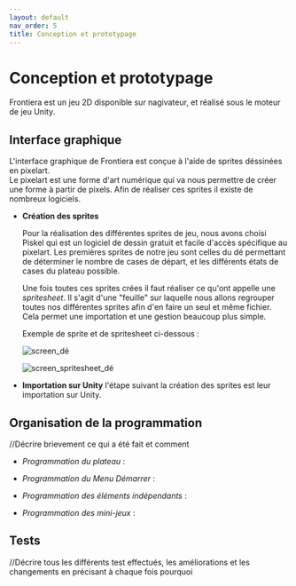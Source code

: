 ```yaml
---
layout: default
nav_order: 5
title: Conception et prototypage
---
```


# Conception et prototypage
Frontiera est un jeu 2D disponible sur nagivateur, et réalisé sous le moteur de jeu Unity.

## Interface graphique
L'interface graphique de Frontiera est conçue à l'aide de sprites déssinées en pixelart.  
Le pixelart est une forme d'art numérique qui va nous permettre de créer une forme à partir de pixels. Afin de réaliser ces sprites il existe de nombreux logiciels.
* **Création des sprites**

  Pour la réalisation des différentes sprites de jeu, nous avons choisi Piskel qui est un logiciel de dessin gratuit et facile d'accès spécifique au pixelart. Les premières sprites de notre jeu sont celles du dé permettant de déterminer le nombre de cases de départ, et les différents états de cases du plateau possible.
  
  Une fois toutes ces sprites crées il faut réaliser ce qu'ont appelle une *spritesheet*. Il s'agit d'une "feuille" sur laquelle nous allons regrouper toutes nos différentes sprites afin d'en faire un seul et même fichier. Cela permet une importation et une gestion beaucoup plus simple.
  
  Exemple de sprite et de spritesheet ci-dessous :
  
   ![screen_dé](https://github.com/Makerspace-Amiens/2024-FrontieraApp/assets/158062961/d11bde4b-45fe-41c6-84dc-b878b79c3e3e)
  
   ![screen_spritesheet_dé](https://github.com/Makerspace-Amiens/2024-FrontieraApp/assets/158062961/70be1294-1a30-4364-ab11-7ddf08d37c63)

* **Importation sur Unity**
l'étape suivant la création des sprites est leur importation sur Unity. 
  
  
## Organisation de la programmation
//Décrire brievement ce qui a été fait et comment 
* *Programmation du plateau* :
  
* *Programmation du Menu Démarrer* :

  
* *Programmation des éléments indépendants* :

  
* *Programmation des mini-jeux* :

## Tests 
//Décrire tous les différents test effectués, les améliorations et les changements en précisant à chaque fois pourquoi

